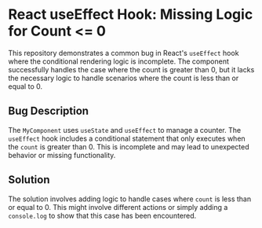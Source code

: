 # React useEffect Hook: Missing Logic for Count <= 0

This repository demonstrates a common bug in React's `useEffect` hook where the conditional rendering logic is incomplete. The component successfully handles the case where the count is greater than 0, but it lacks the necessary logic to handle scenarios where the count is less than or equal to 0.

## Bug Description

The `MyComponent` uses `useState` and `useEffect` to manage a counter.  The `useEffect` hook includes a conditional statement that only executes when the `count` is greater than 0.  This is incomplete and may lead to unexpected behavior or missing functionality. 

## Solution

The solution involves adding logic to handle cases where `count` is less than or equal to 0.  This might involve different actions or simply adding a `console.log` to show that this case has been encountered. 
